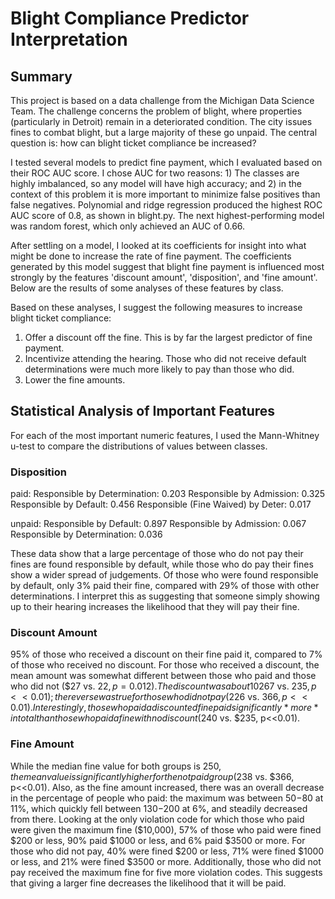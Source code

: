 # Blight Compliance Predictor Interpretation

## Summary

This project is based on a data challenge from the Michigan Data Science Team. The challenge concerns the problem of blight, where properties (particularly in Detroit) remain in a deteriorated condition. The city issues fines to combat blight, but a large majority of these go unpaid. The central question is: how can blight ticket compliance be increased?

I tested several models to predict fine payment, which I evaluated based on their ROC AUC score. I chose AUC for two reasons: 1) The classes are highly imbalanced, so any model will have high accuracy; and 2) in the context of this problem it is more important to minimize false positives than false negatives. Polynomial and ridge regression produced the highest ROC AUC score of 0.8, as shown in blight.py. The next highest-performing model was random forest, which only achieved an AUC of 0.66.

After settling on a model, I looked at its coefficients for insight into what might be done to increase the rate of fine payment. The coefficients generated by this model suggest that blight fine payment is influenced most strongly by the features 'discount amount', 'disposition', and 'fine amount'. Below are the results of some analyses of these features by class.

Based on these analyses, I suggest the following measures to increase blight ticket compliance:
1. Offer a discount off the fine. This is by far the largest predictor of fine payment.
2. Incentivize attending the hearing. Those who did not receive default determinations were much more likely to pay than those who did.
3. Lower the fine amounts.

## Statistical Analysis of Important Features

For each of the most important numeric features, I used the Mann-Whitney u-test to compare the distributions of values between classes.

### Disposition

paid:
Responsible by Determination: 0.203
Responsible by Admission: 0.325
Responsible by Default: 0.456
Responsible (Fine Waived) by Deter: 0.017

unpaid:
Responsible by Default: 0.897
Responsible by Admission: 0.067
Responsible by Determination: 0.036

These data show that a large percentage of those who do not pay their fines are found responsible by default, while those who do pay their fines show a wider spread of judgements. Of those who were found responsible by default, only 3% paid their fine, compared with 29% of those with other determinations. I interpret this as suggesting that someone simply showing up to their hearing increases the likelihood that they will pay their fine.

### Discount Amount

95% of those who received a discount on their fine paid it, compared to 7% of those who received no discount. For those who received a discount, the mean amount was somewhat different between those who paid and those who did not ($27 vs. $22, p=0.012). The discount was about 10% of the fine in each case. Among those who paid their fine, the mean fine amount for those given a discount was significantly higher than those that were not discounted ($267 vs. $235, p<<0.01); the reverse was true for those who did not pay ($226 vs. $366, p<<0.01). Interestingly, those who paid a discounted fine paid significantly *more* in total than those who paid a fine with no discount ($240 vs. $235, p<<0.01).

### Fine Amount

While the median fine value for both groups is $250, the mean value is significantly higher for the not paid group ($238 vs. $366, p<<0.01). Also, as the fine amount increased, there was an overall decrease in the percentage of people who paid: the maximum was between $50-$80 at 11%, which quickly fell between $130-$200 at 6%, and steadily decreased from there. Looking at the only violation code for which those who paid were given the maximum fine ($10,000), 57% of those who paid were fined $200 or less, 90% paid $1000 or less, and 6% paid $3500 or more. For those who did not pay, 40% were fined $200 or less, 71% were fined $1000 or less, and 21% were fined $3500 or more. Additionally, those who did not pay received the maximum fine for five more violation codes. This suggests that giving a larger fine decreases the likelihood that it will be paid.
